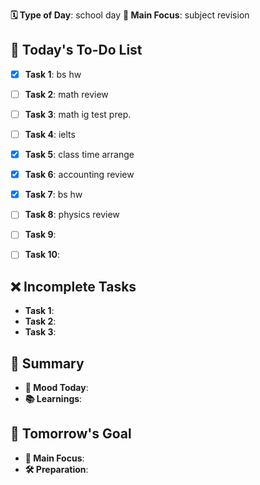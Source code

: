 **🗓️ Type of Day**: school day
**🎯 Main Focus**: subject revision

## 📝 Today's To-Do List
- [x] **Task 1**: bs hw
- [ ] **Task 2**: math review
- [ ] **Task 3**: math ig test prep.
- [ ] **Task 4**: ielts
- [x] **Task 5**: class time arrange
- [x] **Task 6**: accounting review
- [x] **Task 7**: bs hw
- [ ] **Task 8**: physics review
- [ ] **Task 9**: 
- [ ] **Task 10**: 


## ❌ Incomplete Tasks
- **Task 1**: 
- **Task 2**: 
- **Task 3**: 

## 🌟 Summary
- **🙂 Mood Today**: 
- **📚 Learnings**: 

## 🎯 Tomorrow's Goal
- **🎯 Main Focus**: 
- **🛠️ Preparation**: 
